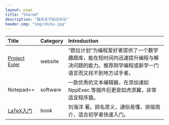 ```yaml
---
layout: page
title: "Shared"
description: "独乐乐不如众乐乐"
header-img: "img/zhihu.jpg"
---
```



Title|Category|Introduction
:--|:--|:--
[Project Euler](https://projecteuler.net/archives)|website|“欧拉计划”为编程爱好者提供了一个数学趣题库，能在短时间内迅速提升编程与解决问题的能力。推荐刚学编程或新学一门语言而又找不到地方试手者。
Notepad++|software|一款优秀的文本编辑器，在添加诸如 NppExec 等插件后更是如虎添翼，非常适宜程序猿。
[LaTeX入门](https://book.douban.com/subject/24703731/)|book|刘海洋 著。顾名思义，通俗易懂，排版简介，适合初学者快速入门。










